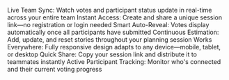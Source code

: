 Live Team Sync: Watch votes and participant status update in real-time across your entire team
Instant Access: Create and share a unique session link—no registration or login needed
Smart Auto-Reveal: Votes display automatically once all participants have submitted
Continuous Estimation: Add, update, and reset stories throughout your planning session
Works Everywhere: Fully responsive design adapts to any device—mobile, tablet, or desktop
Quick Share: Copy your session link and distribute it to teammates instantly
Active Participant Tracking: Monitor who's connected and their current voting progress
